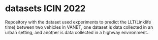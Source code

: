 # datasets ICIN 2022

Repository with the dataset used experiments to predict the LLT(Linklife time) between two vehicles in VANET, one dataset is data collected in an urban setting, and another is data collected in a highway environment.
